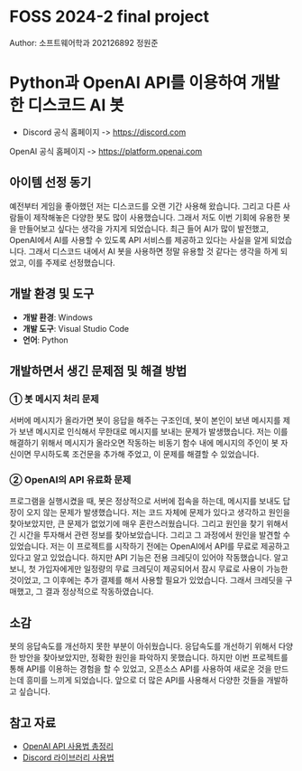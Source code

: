 # FOSS 2024-2 final project
Author: 소프트웨어학과 202126892 정원준


# Python과 OpenAI API를 이용하여 개발한 디스코드 AI 봇
- Discord 공식 홈페이지 -> https://discord.com

OpenAI  공식 홈페이지 -> https://platform.openai.com

## 아이템 선정 동기
예전부터 게임을 좋아했던 저는 디스코드를 오랜 기간 사용해 왔습니다. 그리고 다른 사람들이 제작해놓은 다양한 봇도 많이 사용했습니다. 그래서 저도 이번 기회에 유용한 봇을 만들어보고 싶다는 생각을 가지게 되었습니다. 최근 들어 AI가 많이 발전했고, OpenAI에서 AI를 사용할 수 있도록 API 서비스를 제공하고 있다는 사실을 알게 되었습니다. 그래서 디스코드 내에서 AI 봇을 사용하면 정말 유용할 것 같다는 생각을 하게 되었고, 이를 주제로 선정했습니다.

## 개발 환경 및 도구
- **개발 환경**: Windows
- **개발 도구**: Visual Studio Code
- **언어**: Python

## 개발하면서 생긴 문제점 및 해결 방법

### ① 봇 메시지 처리 문제
서버에 메시지가 올라가면 봇이 응답을 해주는 구조인데, 봇이 본인이 보낸 메시지를 제가 보낸 메시지로 인식해서 무한대로 메시지를 보내는 문제가 발생했습니다. 저는 이를 해결하기 위해서 메시지가 올라오면 작동하는 비동기 함수 내에 메시지의 주인이 봇 자신이면 무시하도록 조건문을 추가해 주었고, 이 문제를 해결할 수 있었습니다.

### ② OpenAI의 API 유료화 문제
프로그램을 실행시켰을 때, 봇은 정상적으로 서버에 접속을 하는데, 메시지를 보내도 답장이 오지 않는 문제가 발생했습니다. 저는 코드 자체에 문제가 있다고 생각하고 원인을 찾아보았지만, 큰 문제가 없었기에 매우 혼란스러웠습니다. 그리고 원인을 찾기 위해서 긴 시간을 투자해서 관련 정보를 찾아보았습니다. 그리고 그 과정에서 원인을 발견할 수 있었습니다. 저는 이 프로젝트를 시작하기 전에는 OpenAI에서 API를 무료로 제공하고 있다고 알고 있었습니다. 하지만 API 기능은 전용 크레딧이 있어야 작동했습니다. 알고 보니, 첫 가입자에게만 일정량의 무료 크레딧이 제공되어서 잠시 무료로 사용이 가능한 것이었고, 그 이후에는 추가 결제를 해서 사용할 필요가 있었습니다. 그래서 크레딧을 구매했고, 그 결과 정상적으로 작동하였습니다.

## 소감
봇의 응답속도를 개선하지 못한 부분이 아쉬웠습니다. 응답속도를 개선하기 위해서 다양한 방안을 찾아보았지만, 정확한 원인을 파악하지 못했습니다.
하지만 이번 프로젝트를 통해 API를 이용하는 경험을 할 수 있었고, 오픈소스 API를 사용하여 새로운 것을 만드는데 흥미를 느끼게 되었습니다. 앞으로 더 많은 API를 사용해서 다양한 것들을 개발하고 싶습니다.

## 참고 자료
- [OpenAI API 사용법 총정리](https://www.magicaiprompts.com/docs/gpt-chatbot/openai-api-usage-guide/)
- [Discord 라이브러리 사용법](https://kante-kante.tistory.com/34)
